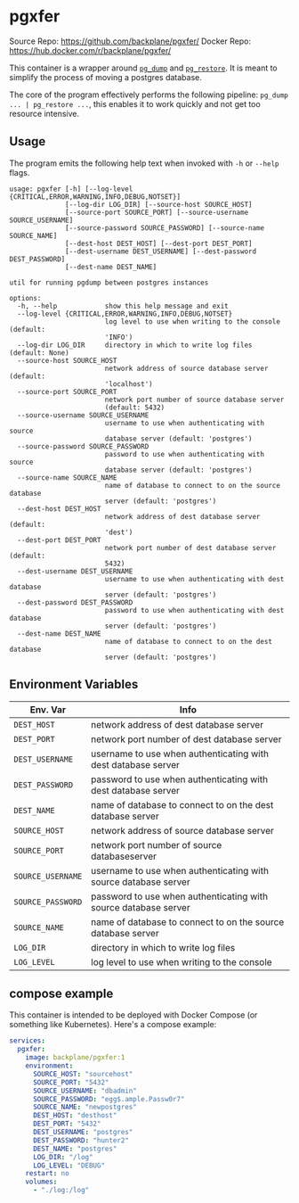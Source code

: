 # pgxfer

Source Repo: <https://github.com/backplane/pgxfer/>
Docker Repo: <https://hub.docker.com/r/backplane/pgxfer/>

This container is a wrapper around [`pg_dump`](https://www.postgresql.org/docs/15/app-pgdump.html) and [`pg_restore`](https://www.postgresql.org/docs/15/app-pgrestore.html). It is meant to simplify the process of moving a postgres database.

The core of the program effectively performs the following pipeline: `pg_dump ... | pg_restore ...`, this enables it to work quickly and not get too resource intensive.

## Usage

The program emits the following help text when invoked with `-h` or `--help` flags.

```
usage: pgxfer [-h] [--log-level {CRITICAL,ERROR,WARNING,INFO,DEBUG,NOTSET}]
              [--log-dir LOG_DIR] [--source-host SOURCE_HOST]
              [--source-port SOURCE_PORT] [--source-username SOURCE_USERNAME]
              [--source-password SOURCE_PASSWORD] [--source-name SOURCE_NAME]
              [--dest-host DEST_HOST] [--dest-port DEST_PORT]
              [--dest-username DEST_USERNAME] [--dest-password DEST_PASSWORD]
              [--dest-name DEST_NAME]

util for running pgdump between postgres instances

options:
  -h, --help            show this help message and exit
  --log-level {CRITICAL,ERROR,WARNING,INFO,DEBUG,NOTSET}
                        log level to use when writing to the console (default:
                        'INFO')
  --log-dir LOG_DIR     directory in which to write log files (default: None)
  --source-host SOURCE_HOST
                        network address of source database server (default:
                        'localhost')
  --source-port SOURCE_PORT
                        network port number of source database server
                        (default: 5432)
  --source-username SOURCE_USERNAME
                        username to use when authenticating with source
                        database server (default: 'postgres')
  --source-password SOURCE_PASSWORD
                        password to use when authenticating with source
                        database server (default: 'postgres')
  --source-name SOURCE_NAME
                        name of database to connect to on the source database
                        server (default: 'postgres')
  --dest-host DEST_HOST
                        network address of dest database server (default:
                        'dest')
  --dest-port DEST_PORT
                        network port number of dest database server (default:
                        5432)
  --dest-username DEST_USERNAME
                        username to use when authenticating with dest database
                        server (default: 'postgres')
  --dest-password DEST_PASSWORD
                        password to use when authenticating with dest database
                        server (default: 'postgres')
  --dest-name DEST_NAME
                        name of database to connect to on the dest database
                        server (default: 'postgres')

```

## Environment Variables

| Env. Var          | Info                                                             |
|-------------------|------------------------------------------------------------------|
| `DEST_HOST`       |  network address of dest database server                         |
| `DEST_PORT`       |  network port number of dest database server                     |
| `DEST_USERNAME`   |  username to use when authenticating with dest database server   |
| `DEST_PASSWORD`   |  password to use when authenticating with dest database server   |
| `DEST_NAME`       |  name of database to connect to on the dest database server      |
| `SOURCE_HOST`     |  network address of source database server                       |
| `SOURCE_PORT`     |  network port number of source databaseserver                    |
| `SOURCE_USERNAME` |  username to use when authenticating with source database server |
| `SOURCE_PASSWORD` |  password to use when authenticating with source database server |
| `SOURCE_NAME`     |  name of database to connect to on the source database server    |
| `LOG_DIR`         |  directory in which to write log files                           |
| `LOG_LEVEL`       |  log level to use when writing to the console                    |


## compose example

This container is intended to be deployed with Docker Compose (or something like Kubernetes). Here's a compose example:

```yaml
services:
  pgxfer:
    image: backplane/pgxfer:1
    environment:
      SOURCE_HOST: "sourcehost"
      SOURCE_PORT: "5432"
      SOURCE_USERNAME: "dbadmin"
      SOURCE_PASSWORD: "egg$.ample.Passw0r7"
      SOURCE_NAME: "newpostgres"
      DEST_HOST: "desthost"
      DEST_PORT: "5432"
      DEST_USERNAME: "postgres"
      DEST_PASSWORD: "hunter2"
      DEST_NAME: "postgres"
      LOG_DIR: "/log"
      LOG_LEVEL: "DEBUG"
    restart: no
    volumes:
      - "./log:/log"
```
